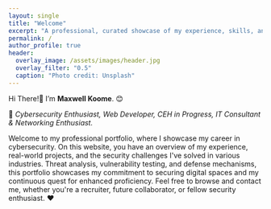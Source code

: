 ```yaml
---
layout: single
title: "Welcome"
excerpt: "A professional, curated showcase of my experience, skills, and projects in technology and cybersecurity, tailored for employers, collaborators, and lifelong learners."
permalink: /
author_profile: true
header:
  overlay_image: /assets/images/header.jpg
  overlay_filter: "0.5"
  caption: "Photo credit: Unsplash"
---
```


Hi There!👋 I’m **Maxwell Koome**. 😊

🚀 *Cybersecurity Enthusiast, Web Developer, CEH in Progress, IT Consultant & Networking Enthusiast.*

Welcome to my professional portfolio, where I showcase my career in cybersecurity. On this website, you have an overview of my experience, real-world projects, and the security challenges I've solved in various industries. Threat analysis, vulnerability testing, and defense mechanisms, this portfolio showcases my commitment to securing digital spaces and my continuous quest for enhanced proficiency. Feel free to browse and contact me, whether you're a recruiter, future collaborator, or fellow security enthusiast. ❤️
